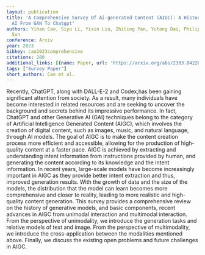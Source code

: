 ```yaml
---
layout: publication
title: 'A Comprehensive Survey Of Ai-generated Content (AIGC): A History Of Generative
  AI From GAN To Chatgpt'
authors: Yihan Cao, Siyu Li, Yixin Liu, Zhiling Yan, Yutong Dai, Philip S. Yu, Lichao
  Sun
conference: Arxiv
year: 2023
bibkey: cao2023comprehensive
citations: 280
additional_links: [{name: Paper, url: 'https://arxiv.org/abs/2303.04226'}]
tags: ["Survey Paper"]
short_authors: Cao et al.
---
```

Recently, ChatGPT, along with DALL-E-2 and Codex,has been gaining significant
attention from society. As a result, many individuals have become interested in
related resources and are seeking to uncover the background and secrets behind
its impressive performance. In fact, ChatGPT and other Generative AI (GAI)
techniques belong to the category of Artificial Intelligence Generated Content
(AIGC), which involves the creation of digital content, such as images, music,
and natural language, through AI models. The goal of AIGC is to make the
content creation process more efficient and accessible, allowing for the
production of high-quality content at a faster pace. AIGC is achieved by
extracting and understanding intent information from instructions provided by
human, and generating the content according to its knowledge and the intent
information. In recent years, large-scale models have become increasingly
important in AIGC as they provide better intent extraction and thus, improved
generation results. With the growth of data and the size of the models, the
distribution that the model can learn becomes more comprehensive and closer to
reality, leading to more realistic and high-quality content generation. This
survey provides a comprehensive review on the history of generative models, and
basic components, recent advances in AIGC from unimodal interaction and
multimodal interaction. From the perspective of unimodality, we introduce the
generation tasks and relative models of text and image. From the perspective of
multimodality, we introduce the cross-application between the modalities
mentioned above. Finally, we discuss the existing open problems and future
challenges in AIGC.